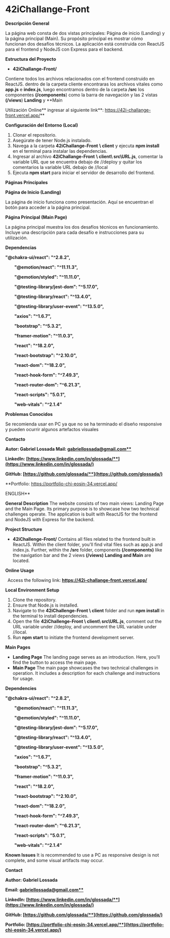 # 42iChallange-Front

**Descripción General**

La página web consta de dos vistas principales: Página de inicio (Landing) y la página principal (Main). Su propósito principal es mostrar cómo funcionan dos desafíos técnicos. La aplicación está construida con ReactJS para el frontend y NodeJS con Express para el backend.

**Estructura del Proyecto**

- **42iChallange-Front/**

Contiene todos los archivos relacionados con el frontend construido en ReactJS.
dentro de la carpeta cliente encontraras los archivos vitales como **app.js** e **index.js**, luego encontramos dentro de la carpeta **/src** los componentes **(/components**) como la barra de navegación y las 2 vistas **(/views**) **Landing** y **Main

Utilización Online**
ingresar al siguiente link**: <https://42i-challange-front.vercel.app/>**

**Configuración del Entorno (Local)**

1. Clonar el repositorio.
1. Asegúrate de tener Node.js instalado.
1. Navega a la carpeta **42iChallange-Front** **\ client** y ejecuta **npm install** en el terminal para instalar las dependencias.
1. Ingresar al archivo **42iChallange-Front** **\ client\ src\URL.js**, comentar la variable URL que se encuentra debajo de //deploy y quitar los comentarios la variable URL debajo de //local
1. Ejecuta **npm start** para iniciar el servidor de desarrollo del frontend.

**Páginas Principales**

**Página de Inicio (Landing)**

La página de inicio funciona como presentación. Aquí se encuentran el botón para acceder a la página principal.

**Página Principal (Main Page)**

La página principal muestra los dos desafíos técnicos en funcionamiento. Incluye una descripción para cada desafío e instrucciones para su utilización.

**Dependencias**

**"@chakra-ui/react": "^2.8.2",**

`    `**"@emotion/react": "^11.11.3",**

`    `**"@emotion/styled": "^11.11.0",**

`    `**"@testing-library/jest-dom": "^5.17.0",**

`    `**"@testing-library/react": "^13.4.0",**

`    `**"@testing-library/user-event": "^13.5.0",**

`    `**"axios": "^1.6.7",**

`    `**"bootstrap": "^5.3.2",**

`    `**"framer-motion": "^11.0.3",**

`    `**"react": "^18.2.0",**

`    `**"react-bootstrap": "^2.10.0",**

`    `**"react-dom": "^18.2.0",**

`    `**"react-hook-form": "^7.49.3",**

`    `**"react-router-dom": "^6.21.3",**

`    `**"react-scripts": "5.0.1",**

`    `**"web-vitals": "^2.1.4"**

**Problemas Conocidos**

Se recomienda usar en PC ya que no se ha terminado el diseño responsive y pueden ocurrir algunos artefactos visuales

**Contacto**

**Autor: Gabriel Lossada
Mail: [gabriellossada@gmail.com**](mailto:gabriellossada@gmail.com)**

**LinkedIn: [https://www.linkedin.com/in/glossada/**](https://www.linkedin.com/in/glossada/)**

**GitHub: [https://github.com/glossada/**](https://github.com/glossada/)**

**Portfolio: <https://portfolio-chi-eosin-34.vercel.app/>

ENGLISH**

**General Description** The website consists of two main views: Landing Page and the Main Page. Its primary purpose is to showcase how two technical challenges operate. The application is built with ReactJS for the frontend and NodeJS with Express for the backend.

**Project Structure**

- **42iChallenge-Front/** Contains all files related to the frontend built in ReactJS. Within the client folder, you'll find vital files such as app.js and index.js. Further, within the **/src** folder, components **(/components)** like the navigation bar and the 2 views **(/views)** **Landing and Main** are located.

**Online Usage**

` `Access the following link: **<https://42i-challange-front.vercel.app/>**

**Local Environment Setup**

1. Clone the repository.
1. Ensure that Node.js is installed.
1. Navigate to the **42iChallenge-Front \ client** folder and run **npm install** in the terminal to install dependencies.
1. Open the file **42iChallenge-Front \ client\ src\URL.js**, comment out the URL variable under //deploy, and uncomment the URL variable under //local.
1. Run **npm start** to initiate the frontend development server.

**Main Pages**

- **Landing Page** The landing page serves as an introduction. Here, you'll find the button to access the main page.
- **Main Page** The main page showcases the two technical challenges in operation. It includes a description for each challenge and instructions for usage.

**Dependencies**

**"@chakra-ui/react": "^2.8.2",**

`    `**"@emotion/react": "^11.11.3",**

`    `**"@emotion/styled": "^11.11.0",**

`    `**"@testing-library/jest-dom": "^5.17.0",**

`    `**"@testing-library/react": "^13.4.0",**

`    `**"@testing-library/user-event": "^13.5.0",**

`    `**"axios": "^1.6.7",**

`    `**"bootstrap": "^5.3.2",**

`    `**"framer-motion": "^11.0.3",**

`    `**"react": "^18.2.0",**

`    `**"react-bootstrap": "^2.10.0",**

`    `**"react-dom": "^18.2.0",**

`    `**"react-hook-form": "^7.49.3",**

`    `**"react-router-dom": "^6.21.3",**

`    `**"react-scripts": "5.0.1",**

`    `**"web-vitals": "^2.1.4"**

**Known Issues** It is recommended to use a PC as responsive design is not complete, and some visual artifacts may occur.

**Contact**

**Author: Gabriel Lossada** 

**Email: [gabriellossada@gmail.com**](mailto:gabriellossada@gmail.com)**

**LinkedIn: [https://www.linkedin.com/in/glossada/**](https://www.linkedin.com/in/glossada/)**

**GitHub: [https://github.com/glossada/**](https://github.com/glossada/)**

**Portfolio: [https://portfolio-chi-eosin-34.vercel.app/**](https://portfolio-chi-eosin-34.vercel.app/)**
